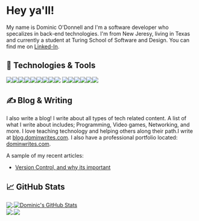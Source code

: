 # Hey ya'll!

My name is Dominic O'Donnell and I'm a software developer who specalizes in back-end technologies. I'm from New Jeresy, living in Texas and currently a student at Turing School of Software and Design. You can find me on [Linked-In][3].

## 🔧 Technologies & Tools
![](https://img.shields.io/badge/OS-Linux-informational?style=flat&logo=linux&logoColor=white&color=77b6ea)![](https://img.shields.io/badge/OS-MacOS-informational?style=flat&logo=MacOS&logoColor=white&color=77b6ea)![](https://img.shields.io/badge/Editor-VsCode-informational?style=flat&logo=visual-idea&logoColor=white&color=77b6ea)![](https://img.shields.io/badge/Code-Python-informational?style=flat&logo=python&logoColor=white&color=77b6ea)![](https://img.shields.io/badge/Code-JavaScript-informational?style=flat&logo=javascript&logoColor=white&color=77b6ea)![](https://img.shields.io/badge/Code-Ruby-informational?style=flat&logo=ruby&logoColor=white&color=77b6ea)![](https://img.shields.io/badge/Code-Sass-informational?style=flat&logo=sass&logoColor=white&color=77b6ea)![](https://img.shields.io/badge/Shell-Bash-informational?style=flat&logo=gnu-bash&logoColor=white&color=77b6ea)![](https://img.shields.io/badge/Shell-Zsh-informational?style=flat&logo=gnu-bash&logoColor=white&color=77b6ea)
![](https://img.shields.io/badge/Tools-PostgreSQL-informational?style=flat&logo=postgresql&logoColor=white&color=77b6ea)![](https://img.shields.io/badge/Tools-Apache-informational?style=flat&logo=apache&logoColor=white&color=77b6ea)![](https://img.shields.io/badge/Tools-Git-informational?style=flat&logo=git&logoColor=white&color=77b6ea)![](https://img.shields.io/badge/Tools-SQLite3-informational?style=flat&logo=sqlite&logoColor=white&color=77b6ea)![](https://img.shields.io/badge/Framework-Ruby_On_Rails-informational?style=flat&logo=ruby&logoColor=white&color=77b6ea)![](https://img.shields.io/badge/Framework-Flask-informational?style=flat&logo=flask&logoColor=white&color=77b6ea)

## &#x270d; Blog & Writing

I also write a blog! I write about all types of tech related content. A list of what I write about includes; Programming, Video games, Networking, and more. I love teaching technology and helping others along their path.I write at [blog.dominwrites.com](https://blog.dominwrites.com/). I also have a professional portfolio located: [dominwrites.com](https://dominwrites.com/).

A sample of my recent articles:

<!-- BLOG-POST-LIST:START -->
- [Version Control, and why its important](https://blog.dominwrites.com/programming/version_control/)
<!-- BLOG-POST-LIST:END -->

## &#x1f4c8; GitHub Stats

<a href="https://github.com/Dominicod/Dominicod">
  <img align="center" src="https://github-readme-stats.vercel.app/api/top-langs/?username=dominicod&hide=html,css&theme=tokyonight&langs_count=3" />
</a><a href="https://github.com/Dominicod/Dominicod">
  <img align="center" src="https://github-readme-stats.vercel.app/api?username=dominicod&count_private=true&show_icons=true&theme=tokyonight&hide_border=true&" alt="Dominic's GitHub Stats" />
</a>
<br>
<a href="https://github.com/Dominicod/portfolio">
  <img align="center" src="https://github-readme-stats.vercel.app/api/pin/?username=Dominicod&repo=portfolio&title_color=ffffff&text_color=c9cacc&theme=tokyonight" />
</a><a href="https://github.com/Dominicod/dlorg">
  <img align="center" src="https://github-readme-stats.vercel.app/api/pin/?username=Dominicod&repo=dlorg&title_color=ffffff&text_color=c9cacc&theme=tokyonight" />
</a>

<!-- links to social media icons -->

<!-- icons with padding -->

[1.1]: http://i.imgur.com/tXSoThF.png (twitter icon with padding)
[2.1]: http://i.imgur.com/0o48UoR.png (github icon with padding)

<!-- icons without padding -->

[1.2]: http://i.imgur.com/wWzX9uB.png (twitter icon without padding)
[2.2]: http://i.imgur.com/9I6NRUm.png (github icon without padding)
[3.2]: https://raw.githubusercontent.com/MartinHeinz/MartinHeinz/master/linkedin-3-16.png (LinkedIn icon without padding)


<!-- links to your social media accounts -->

[2]: https://github.com/Dominicod
[3]: https://www.linkedin.com/in/dominic-odonnell/


<!-- Resources -->
<!-- Icons: https://simpleicons.org/ -->
<!-- GitHub Stats: https://github.com/anuraghazra/github-readme-stats -->
<!-- Emojis: https://emojipedia.org/emoji/ -->
<!-- HTML Emojis: https://www.fileformat.info/index.htm -->
<!-- Shields: https://shields.io/ -->
<!-- Awesome GitHub Profile README: https://github.com/abhisheknaiidu/awesome-github-profile-readme -->
